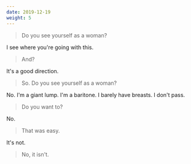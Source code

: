 ```yaml
---
date: 2019-12-19
weight: 5
---
```


> Do you see yourself as a woman?

I see where you're going with this.

> And?

It's a good direction.

> So. Do you see yourself as a woman?

No. I'm a giant lump. I'm a baritone. I barely have breasts. I don't pass.

> Do you want to?

No.

> That was easy.

It's not.

> No, it isn't.

